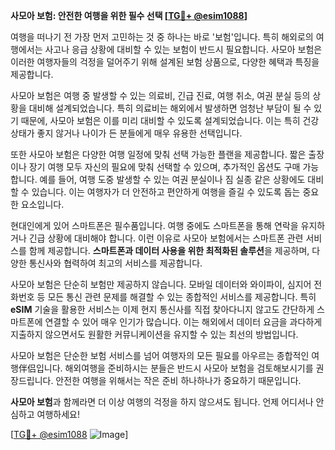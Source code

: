**사모아 보험: 안전한 여행을 위한 필수 선택 [[TG💪+ @esim1088](https://t.me/s/esim1088)]**

여행을 떠나기 전 가장 먼저 고민하는 것 중 하나는 바로 '보험'입니다. 특히 해외로의 여행에서는 사고나 응급 상황에 대비할 수 있는 보험이 반드시 필요합니다. 사모아 보험은 이러한 여행자들의 걱정을 덜어주기 위해 설계된 보험 상품으로, 다양한 혜택과 특징을 제공합니다.

사모아 보험은 여행 중 발생할 수 있는 의료비, 긴급 진료, 여행 취소, 여권 분실 등의 상황을 대비해 설계되었습니다. 특히 의료비는 해외에서 발생하면 엄청난 부담이 될 수 있기 때문에, 사모아 보험은 이를 미리 대비할 수 있도록 설계되었습니다. 이는 특히 건강 상태가 좋지 않거나 나이가 든 분들에게 매우 유용한 선택입니다.

또한 사모아 보험은 다양한 여행 일정에 맞춰 선택 가능한 플랜을 제공합니다. 짧은 출장이나 장기 여행 모두 자신의 필요에 맞춰 선택할 수 있으며, 추가적인 옵션도 구매 가능합니다. 예를 들어, 여행 도중 발생할 수 있는 여권 분실이나 짐 실종 같은 상황에도 대비할 수 있습니다. 이는 여행자가 더 안전하고 편안하게 여행을 즐길 수 있도록 돕는 중요한 요소입니다.

현대인에게 있어 스마트폰은 필수품입니다. 여행 중에도 스마트폰을 통해 연락을 유지하거나 긴급 상황에 대비해야 합니다. 이런 이유로 사모아 보험에서는 스마트폰 관련 서비스를 함께 제공합니다. **스마트폰과 데이터 사용을 위한 최적화된 솔루션**을 제공하며, 다양한 통신사와 협력하여 최고의 서비스를 제공합니다.

사모아 보험은 단순히 보험만 제공하지 않습니다. 모바일 데이터와 와이파이, 심지어 전화번호 등 모든 통신 관련 문제를 해결할 수 있는 종합적인 서비스를 제공합니다. 특히 **eSIM** 기술을 활용한 서비스는 이제 현지 통신사를 직접 찾아다니지 않고도 간단하게 스마트폰에 연결할 수 있어 매우 인기가 많습니다. 이는 해외에서 데이터 요금을 과다하게 지출하지 않으면서도 원활한 커뮤니케이션을 유지할 수 있는 최선의 방법입니다.

사모아 보험은 단순한 보험 서비스를 넘어 여행자의 모든 필요를 아우르는 종합적인 여행伴侣입니다. 해외여행을 준비하시는 분들은 반드시 사모아 보험을 검토해보시기를 권장드립니다. 안전한 여행을 위해서는 작은 준비 하나하나가 중요하기 때문입니다.

**사모아 보험**과 함께라면 더 이상 여행의 걱정을 하지 않으셔도 됩니다. 언제 어디서나 안심하고 여행하세요!

[[TG💪+ @esim1088](https://t.me/s/esim1088) ![Image](https://i.postimg.cc/Y0z9fWf4/image.png)]